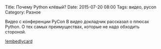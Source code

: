 Title: Почему Python клёвый?
Date: 2015-07-20 08:00
Tags: видео, pycon
Category: Разное

Видео с конференции PyCon
В видео докладчик рассказал о плюсах Python. О тех самых преимуществах, которые не надо обходить стороной.

[!embedlycard](http://www.youtube.com/watch?v=GyP59P8h7uQ)